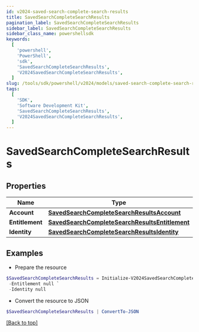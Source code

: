 ```yaml
---
id: v2024-saved-search-complete-search-results
title: SavedSearchCompleteSearchResults
pagination_label: SavedSearchCompleteSearchResults
sidebar_label: SavedSearchCompleteSearchResults
sidebar_class_name: powershellsdk
keywords:
  [
    'powershell',
    'PowerShell',
    'sdk',
    'SavedSearchCompleteSearchResults',
    'V2024SavedSearchCompleteSearchResults',
  ]
slug: /tools/sdk/powershell/v2024/models/saved-search-complete-search-results
tags:
  [
    'SDK',
    'Software Development Kit',
    'SavedSearchCompleteSearchResults',
    'V2024SavedSearchCompleteSearchResults',
  ]
---
```


# SavedSearchCompleteSearchResults

## Properties

| Name | Type | Description | Notes |
| --- | --- | --- | --- |
| **Account** | [**SavedSearchCompleteSearchResultsAccount**](saved-search-complete-search-results-account) |  | [optional] |
| **Entitlement** | [**SavedSearchCompleteSearchResultsEntitlement**](saved-search-complete-search-results-entitlement) |  | [optional] |
| **Identity** | [**SavedSearchCompleteSearchResultsIdentity**](saved-search-complete-search-results-identity) |  | [optional] |

## Examples

- Prepare the resource

```powershell
$SavedSearchCompleteSearchResults = Initialize-V2024SavedSearchCompleteSearchResults  -Account null `
 -Entitlement null `
 -Identity null
```

- Convert the resource to JSON

```powershell
$SavedSearchCompleteSearchResults | ConvertTo-JSON
```

[[Back to top]](#)
